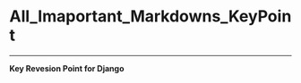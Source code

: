# All_Imaportant_Markdowns_KeyPoint
-----------------------------------------

**Key Revesion Point for Django**
